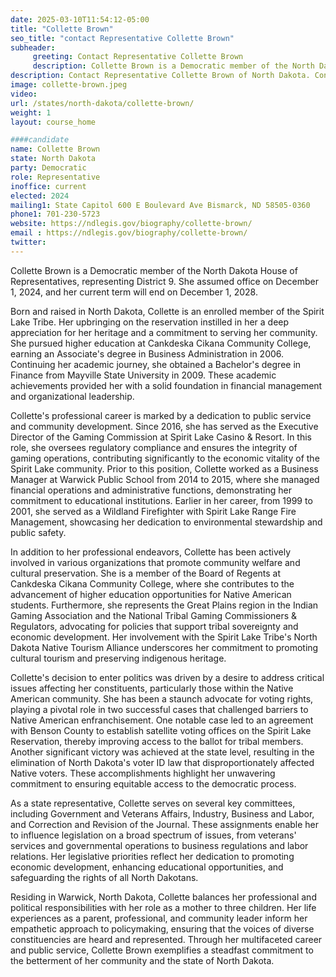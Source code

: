 ```yaml
---
date: 2025-03-10T11:54:12-05:00
title: "Collette Brown"
seo_title: "contact Representative Collette Brown"
subheader:
     greeting: Contact Representative Collette Brown
     description: ​Collette Brown is a Democratic member of the North Dakota House of Representatives, representing District 9. She assumed office on December 1, 2024, and her current term will end on December 1, 2028.
description: Contact Representative Collette Brown of North Dakota. Contact information for Collette Brown includes email address, phone number, and mailing address.
image: collette-brown.jpeg
video:
url: /states/north-dakota/collette-brown/
weight: 1
layout: course_home

####candidate
name: Collette Brown
state: North Dakota
party: Democratic
role: Representative
inoffice: current
elected: 2024
mailing1: State Capitol 600 E Boulevard Ave Bismarck, ND 58505-0360
phone1: 701-230-5723
website: https://ndlegis.gov/biography/collette-brown/
email : https://ndlegis.gov/biography/collette-brown/
twitter: 
---
```

Collette Brown is a Democratic member of the North Dakota House of Representatives, representing District 9. She assumed office on December 1, 2024, and her current term will end on December 1, 2028.​

Born and raised in North Dakota, Collette is an enrolled member of the Spirit Lake Tribe. Her upbringing on the reservation instilled in her a deep appreciation for her heritage and a commitment to serving her community. She pursued higher education at Cankdeska Cikana Community College, earning an Associate's degree in Business Administration in 2006. Continuing her academic journey, she obtained a Bachelor's degree in Finance from Mayville State University in 2009. These academic achievements provided her with a solid foundation in financial management and organizational leadership.​

Collette's professional career is marked by a dedication to public service and community development. Since 2016, she has served as the Executive Director of the Gaming Commission at Spirit Lake Casino & Resort. In this role, she oversees regulatory compliance and ensures the integrity of gaming operations, contributing significantly to the economic vitality of the Spirit Lake community. Prior to this position, Collette worked as a Business Manager at Warwick Public School from 2014 to 2015, where she managed financial operations and administrative functions, demonstrating her commitment to educational institutions. Earlier in her career, from 1999 to 2001, she served as a Wildland Firefighter with Spirit Lake Range Fire Management, showcasing her dedication to environmental stewardship and public safety.​

In addition to her professional endeavors, Collette has been actively involved in various organizations that promote community welfare and cultural preservation. She is a member of the Board of Regents at Cankdeska Cikana Community College, where she contributes to the advancement of higher education opportunities for Native American students. Furthermore, she represents the Great Plains region in the Indian Gaming Association and the National Tribal Gaming Commissioners & Regulators, advocating for policies that support tribal sovereignty and economic development. Her involvement with the Spirit Lake Tribe's North Dakota Native Tourism Alliance underscores her commitment to promoting cultural tourism and preserving indigenous heritage.​

Collette's decision to enter politics was driven by a desire to address critical issues affecting her constituents, particularly those within the Native American community. She has been a staunch advocate for voting rights, playing a pivotal role in two successful cases that challenged barriers to Native American enfranchisement. One notable case led to an agreement with Benson County to establish satellite voting offices on the Spirit Lake Reservation, thereby improving access to the ballot for tribal members. Another significant victory was achieved at the state level, resulting in the elimination of North Dakota's voter ID law that disproportionately affected Native voters. These accomplishments highlight her unwavering commitment to ensuring equitable access to the democratic process.​

As a state representative, Collette serves on several key committees, including Government and Veterans Affairs, Industry, Business and Labor, and Correction and Revision of the Journal. These assignments enable her to influence legislation on a broad spectrum of issues, from veterans' services and governmental operations to business regulations and labor relations. Her legislative priorities reflect her dedication to promoting economic development, enhancing educational opportunities, and safeguarding the rights of all North Dakotans.​

Residing in Warwick, North Dakota, Collette balances her professional and political responsibilities with her role as a mother to three children. Her life experiences as a parent, professional, and community leader inform her empathetic approach to policymaking, ensuring that the voices of diverse constituencies are heard and represented. Through her multifaceted career and public service, Collette Brown exemplifies a steadfast commitment to the betterment of her community and the state of North Dakota.
